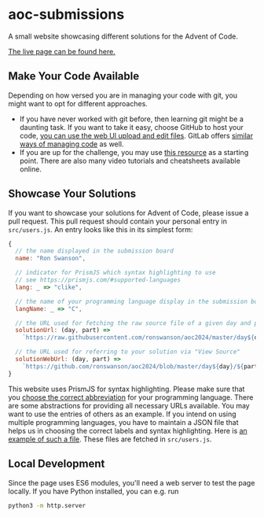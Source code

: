 # aoc-submissions

A small website showcasing different solutions for the Advent of Code.

[The live page can be found here.](https://melfkammholz.github.io/aoc-submissions/)

## Make Your Code Available

Depending on how versed you are in managing your code with git, you might want
to opt for different approaches. 
- If you have never worked with git before, then learning git might be a 
  daunting task. If you want to take it easy, choose GitHub to host your code, 
  [you can use the web UI upload and edit files](https://docs.github.com/en/repositories). 
  GitLab offers [similar ways of managing code](https://docs.gitlab.com/ee/user/project/repository/)
  as well.
- If you are up for the challenge, you may use [this resource](https://git-scm.com/)
  as a starting point. There are also many video tutorials and cheatsheets 
  available online.


## Showcase Your Solutions

If you want to showcase your solutions for Advent of Code, please issue a pull
request. This pull request should contain your personal entry in 
`src/users.js`. An entry looks like this in its simplest form:


```js
{
  // the name displayed in the submission board
  name: "Ron Swanson",

  // indicator for PrismJS which syntax highlighting to use
  // see https://prismjs.com/#supported-languages
  lang: _ => "clike",

  // the name of your programming language display in the submission board
  langName: _ => "C",

  // the URL used for fetching the raw source file of a given day and part
  solutionUrl: (day, part) =>
    `https://raw.githubusercontent.com/ronswanson/aoc2024/master/day${day}/${part}.c`,

  // the URL used for referring to your solution via "View Source"
  solutionWebUrl: (day, part) =>
    `https://github.com/ronswanson/aoc2024/blob/master/day${day}/${part}.c`
}
```

This website uses PrismJS for syntax highlighting. Please make sure that you
[choose the correct abbreviation](https://prismjs.com/#supported-languages) 
for your programming language. There are some abstractions for providing all
necessary URLs available. You may want to use the entries of others as an 
example. If you intend on using multiple programming languages, you have to
maintain a JSON file that helps us in choosing the correct labels and syntax
highlighting. Here is [an example of such a file](https://github.com/fwcd/advent-of-code-2023/blob/main/paths.json).
These files are fetched in `src/users.js`.

## Local Development

Since the page uses ES6 modules, you'll need a web server to test the page 
locally. If you have Python installed, you can e.g. run

```sh
python3 -m http.server
```
